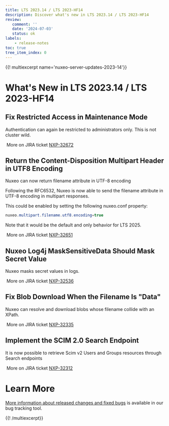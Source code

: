 ```yaml
---
title: LTS 2023.14 / LTS 2023-HF14
description: Discover what's new in LTS 2023.14 / LTS 2023-HF14
review:
   comment: ''
   date: '2024-07-03'
   status: ok
labels:
    - release-notes
toc: true
tree_item_index: 0
---
```


{{! multiexcerpt name='nuxeo-server-updates-2023-14'}}
# What's New in LTS 2023.14 / LTS 2023-HF14

## Fix Restricted Access in Maintenance Mode


Authentication can again be restricted to administrators only. This is not cluster wild.

<i class="fa fa-long-arrow-right" aria-hidden="true"></i>&nbsp;More on JIRA ticket [NXP-32672](https://jira.nuxeo.com/browse/NXP-32672)

## Return the Content-Disposition Multipart Header in UTF8 Encoding


Nuxeo can now return filename attribute in UTF-8 encoding

Following the RFC6532, Nuxeo is now able to send the filename attribute in UTF-8 encoding in multipart responses.

This could be enabled by setting the following nuxeo.conf property:
```Java
nuxeo.multipart.filename.utf8.encoding=true
```

Note that it would be the default and only behavior for LTS 2025.

<i class="fa fa-long-arrow-right" aria-hidden="true"></i>&nbsp;More on JIRA ticket [NXP-32651](https://jira.nuxeo.com/browse/NXP-32651)

## Nuxeo Log4j MaskSensitiveData Should Mask Secret Value


Nuxeo masks secret values in logs.

<i class="fa fa-long-arrow-right" aria-hidden="true"></i>&nbsp;More on JIRA ticket [NXP-32536](https://jira.nuxeo.com/browse/NXP-32536)

## Fix Blob Download When the Filename Is "Data"


Nuxeo can resolve and download blobs whose filename collide with an XPath.

<i class="fa fa-long-arrow-right" aria-hidden="true"></i>&nbsp;More on JIRA ticket [NXP-32335](https://jira.nuxeo.com/browse/NXP-32335)

## Implement the SCIM 2.0 Search Endpoint


It is now possible to retrieve Scim v2 Users and Groups resources through Search endpoints

<i class="fa fa-long-arrow-right" aria-hidden="true"></i>&nbsp;More on JIRA ticket [NXP-32312](https://jira.nuxeo.com/browse/NXP-32312)


# Learn More

[More information about released changes and fixed bugs](https://jira.nuxeo.com/secure/ReleaseNote.jspa?projectId=10011&version=22913) is available in our bug tracking tool.

{{! /multiexcerpt}}
